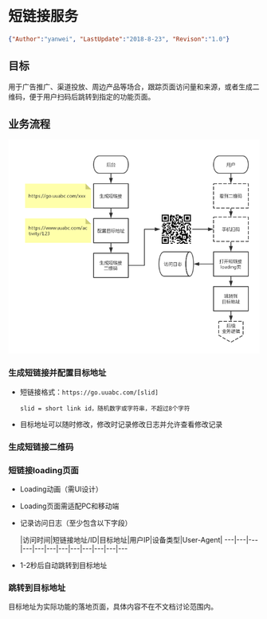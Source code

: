 # 短链接服务
<link rel="stylesheet" type="text/css" href="/Users/yanwei/Documents/yanwei.github.io/auto-number-title.css" />

```json
{"Author":"yanwei", "LastUpdate":"2018-8-23", "Revison":"1.0"}
```

## 目标
用于广告推广、渠道投放、周边产品等场合，跟踪页面访问量和来源，或者生成二维码，便于用户扫码后跳转到指定的功能页面。

## 业务流程
![业务流程](./短链接服务&推广二维码.png)

### 生成短链接并配置目标地址
* 短链接格式：`https://go.uuabc.com/[slid]`

    ```slid = short link id，随机数字或字符串，不超过8个字符```

* 目标地址可以随时修改，修改时记录修改日志并允许查看修改记录

### 生成短链接二维码

### 短链接loading页面
* Loading动画（需UI设计）
* Loading页面需适配PC和移动端
* 记录访问日志（至少包含以下字段）

    |访问时间|短链接地址/ID|目标地址|用户IP|设备类型|User-Agent|
    ---|---|---|---|---|---|---|---|---|---|---|---

* 1-2秒后自动跳转到目标地址

### 跳转到目标地址
目标地址为实际功能的落地页面，具体内容不在不文档讨论范围内。